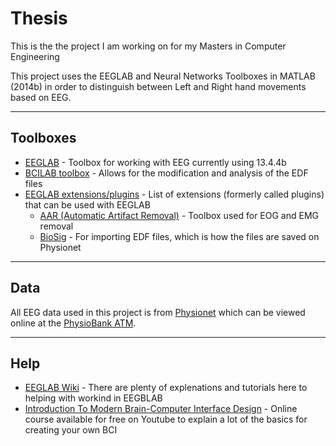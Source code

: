 # Thesis

This is the the project I am working on for my Masters in Computer Engineering

This project uses the EEGLAB and Neural Networks Toolboxes in MATLAB (2014b) in order to distinguish between Left and Right hand movements based on EEG. 

-----

## Toolboxes
* [EEGLAB](http://sccn.ucsd.edu/wiki/EEGLAB_revision_history_version_13) - Toolbox for working with EEG currently using 13.4.4b
* [BCILAB toolbox](https://github.com/sccn/BCILAB) - Allows for the modification and analysis of the EDF files
* [EEGLAB extensions/plugins](http://sccn.ucsd.edu/wiki/EEGLAB_Extensions) - List of extensions (formerly called plugins) that can be used with EEGLAB
	* [AAR (Automatic Artifact Removal)](https://github.com/germangh/eeglab_plugin_aar) - Toolbox used for EOG and EMG removal
	* [BioSig](http://biosig.sourceforge.net) - For importing EDF files, which is how the files are saved on Physionet

-----

## Data
All EEG data used in this project is from [Physionet](http://physionet.org/pn4/eegmmidb/) which can be viewed online at the [PhysioBank ATM](http://physionet.org/cgi-bin/atm/ATM). 

-----

## Help
* [EEGLAB Wiki](http://sccn.ucsd.edu/wiki/EEGLAB) - There are plenty of explenations and tutorials here to helping with workind in EEGBLAB
* [Introduction To Modern Brain-Computer Interface Design](http://sccn.ucsd.edu/wiki/Introduction_To_Modern_Brain-Computer_Interface_Design) - Online course available for free on Youtube to explain a lot of the basics for creating your own BCI